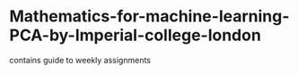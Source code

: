 # Mathematics-for-machine-learning-PCA-by-Imperial-college-london

contains guide to weekly assignments
